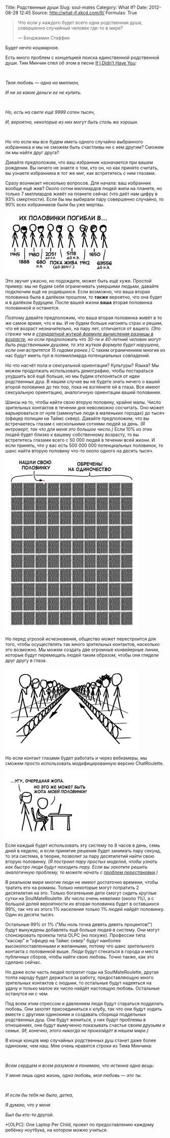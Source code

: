 Title: Родственные души
Slug: soul-mates
Category: What If?
Date: 2012-08-28 12:45
Source: http://what-if.xkcd.com/9/
Formulas: True

> Что если у каждого будет всего одна родственная душа, совершенно случайный человек где-то в мире?
>
> — Бенджамин Стаффин

Будет нечто кошмарное.

Есть много проблем с концепцией поиска единственной родственной души. Тим Минчин спел об этом в песне [If I Didn’t Have You][1]:

&nbsp;

_Твоя любовь — одна на миллион,_

_И ни за какие деньги ее не купить._

&nbsp;

_Но, есть на свете ещё 9999 сотен тысяч,_

_И, вероятно, некоторые из них могут быть столь же хороши._

&nbsp;

Но что если мы все будем иметь одного случайно выбранного избранника и мы не сможем быть счастливы ни с кем другим? Сможем ли мы найти друг друга?

Давайте предположим, что ваш избранник назначается при вашем рождении. Вы ничего не знаете о том, кто он, но как принято считать, вы узнаете избранника в тот же миг, как встретитесь с ним глазами.

Сразу возникает несколько вопросов. Для начала: ваш избранник вообще ещё жив? Около сотни миллиардов людей жили на планете, но только 7 миллиардов живёт на планете сейчас (что даёт нам цифру в 93% смертности). Если бы мы выбирали пару совершенно случайно, то 90% всех избранников были бы уже мертвы.

![ассортимент фигурок различных людей, умерших в пределах какого-то определённого временени с 63556 г. д.н.э. до живущих сейчас (но до 2014 года)][2]

Это звучит ужасно, но подождите, может быть ещё хуже. Простой пример: мы не будем себя ограничивать умершими людьми, давайте подключим ещё не родившихся. Если возможно, что ваша вторая половинка была в далёком прошлом, то **также** вероятно, что она будет и в далёком будущем. После вашей жизни **ваша** вторая половинка половинкой и останется.

Поэтому давайте предположим, что ваша вторая половинка живёт в то же самое время, что и вы. И не будем больше нагонять страх и решим, что её возраст незначительно, на пару лет, отличается от вашего. _(Это строже чем в [стандартной жуткой формуле вычисления разницы в возрасте][3], но если предположить что 30-ти и 40-летний человек могут быть родственными душами, то эта жуткая формула будет нарушена, если они встретятся 15 годами ранее.)_ С таким ограничением многие из нас будут иметь пул в полмиллиарда потенциальных совпадений.

Но что насчёт пола и сексуальной ориентации? Культуры? Языка? Мы можем продолжать использовать демографию, чтобы постараться ухудшить всё ещё больше, но мы будем отклоняться от идеи родственных душ. В нашем случае вы не будете знать ничего о вашей второй половинке до тех пор, пока не взглянете ей в глаза. Все имеют сексуальную ориентацию, аналогичную ориентации вашей половинки.

Шансы на то, чтобы найти свою вторую половину, крайне малы. Число зрительных контактов в течении дня невозможно сосчитать. Оно может варьироваться от нуля (замкнутые люди в маленьких городах) до тысяч (офицер полиции на Таймс сквер). Давайте предположим, что вы встречаетесь глазам с несколькими сотнями людей за день. _(Я интроверт, так что для меня это большое число.)_ Если 10% из этих людей будет близко к вашему собственному возрасту, то вы встретитесь глазами всего с 50 000 людей в течении всей жизни. И если принять, что у вас есть 500 000 000 потенциальных половинок, то шанс найти вторую половину что-то около одного на десять тысяч.


![блок 10000 половинок, показывающий одного человека ищущего свою вторую половину и остающегося навсегда один][4]

Но перед угрозой исчезновения, общество может перестроится для того, чтобы осуществлять так много зрительных контактов, насколько это возможно. Мы можем создать две огромные конвейерные линии, которые будут перемещать людей таким образом, чтобы они глядели друг другу в глаза.


![множество фигурок на двух конвейерах двигаются навстречу смотря друг на друга][5]

Но если контакт глазами будет работать и через вебкамеры, мы сможем просто использовать модифицированную версию ChatRoulette.

![две фигурки, одна за компьютером, другая стоит позади и говорит: '... да, опять жопа', другой говорит ' но это может жопа моей половинки!'][6]

Если каждый будет использовать эту систему по 8 часов в день, семь дней в неделю, и если принятие решения будет занимать пару секунд, то эта система, в теории, позволит за пару десятилетий найти свою вторую половинку. _(Я построил пару простых моделей, чтобы узнать как быстро люди будут находить пару. Если вы захотите решить аналогичную проблему, то можете начать с [проблем перестановки][7].)_

В реальном мире многие люди не имеют достаточно времени, чтобы тратить его на романы. Только некоторые могут потратить 2 десятилетия на это. Только богатенькие дети смогут сидеть круглые сутки на SoulMateRoulette. Их число очень невелико (около 1%), а с большой долей вероятности их вторая половинка будет в оставшихся 99%, так что из этого 1% населения только 1% людей найдёт половинку. Один из десяти тысяч.

Остальные 99% от 1% ("Мы ноль точка девять девять процентов!") будут вынуждены добавлять ещё больше людей в систему. Они могут спонсировать проекты типа OLPC (но похуже). Профессии типа "кассир" и "офицер на Таймс сквер" будут наиболее высокопоставленными и желанными, потому что шанс зрительного контакта с половинкой выше. Люди будут стекаться в города и места публичных сборов, чтобы найти свою любовь. Точно также, как это сделано сейчас.

Но даже если часть людей потратит годы на SoulMateRoulette, другая толпа народу будет держаться за работу, предоставляющую много зрительных контактов с людьми, то остальные будут надеяться на удачу и только малое их число найдёт настоящую любовь. Остальные останутся ни с чем.

Под всем этим стрессом и давлением люди будут стараться подделать любовь. Они захотят присоединиться к клубу, так что они будут ходить вместе с другими одинокими и создавать сборища поддельных родственных душ. Они будут жениться, у них будут проблемы в отношениях, они будут вымученно показывать счастье своим друзьям и семье. _(И, конечно, этого никогда не произойдёт в нашем мире.)_

В конце концов мир случайных родственных душ станет даже более одиноким, чем наш. Мне очень нравятся строки из Тима Минчина:

&nbsp;

_Всем сердцем и всем разумом я понимаю, что истинна одна вещь:_

_У меня лишь одна жизнь, одна любовь, моя любовь — это ты._

&nbsp;

_И если бы тебя не было, детка,_

_Я думаю, что у меня_

_Был бы кто-то другой._

   [1]: http://www.youtube.com/watch?v=Gaid72fqzNE

   [2]: /uploads/009-soul-mates/soulmates_died_ru.png

   [3]: http://xkcd.com/314/

   [4]: /uploads/009-soul-mates/soulmates_10000_ru.png

   [5]: /uploads/009-soul-mates/soulmates_conveyor_ru.png

   [6]: /uploads/009-soul-mates/soulmates_laptop_ru.png

   [7]: http://en.wikipedia.org/wiki/Derangement

   *[OLPC]: One Laptop Per Child, проект по предоставлению каждому ребёнку ноутбука, на котором можно учиться.
